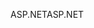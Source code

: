<span data-ttu-id="2f420-101">ASP.NET</span><span class="sxs-lookup"><span data-stu-id="2f420-101">ASP.NET</span></span>